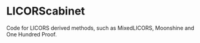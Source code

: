 # LICORScabinet
Code for LICORS derived methods, such as MixedLICORS, Moonshine and One Hundred Proof. 
